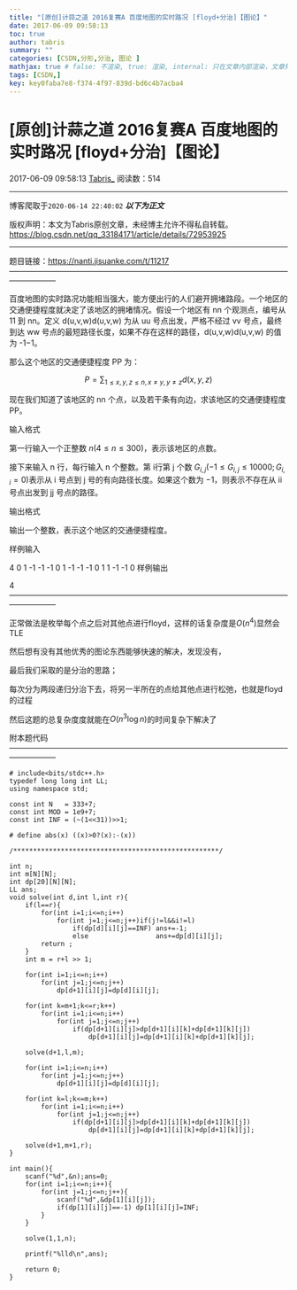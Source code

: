```yaml
---
title: "[原创]计蒜之道 2016复赛A 百度地图的实时路况 [floyd+分治]【图论】"
date: 2017-06-09 09:58:13
toc: true
author: tabris
summary: ""
categories: [CSDN,分形,分治, 图论 ]
mathjax: true # false: 不渲染, true: 渲染, internal: 只在文章内部渲染，文章列表中不渲染
tags: [CSDN,]
key: key0faba7e8-f374-4f97-839d-bd6c4b7acba4
---
```


# [原创]计蒜之道 2016复赛A 百度地图的实时路况 [floyd+分治]【图论】

2017-06-09 09:58:13  [Tabris_](https://me.csdn.net/qq_33184171) 阅读数：514

---

博客爬取于`2020-06-14 22:40:02`
***以下为正文***

版权声明：本文为Tabris原创文章，未经博主允许不得私自转载。
https://blog.csdn.net/qq_33184171/article/details/72953925

<!-- more -->

---

题目链接：https://nanti.jisuanke.com/t/11217
——————————————————————————————————————————

百度地图的实时路况功能相当强大，能方便出行的人们避开拥堵路段。一个地区的交通便捷程度就决定了该地区的拥堵情况。假设一个地区有 nn 个观测点，编号从 11 到 nn。定义 d(u,v,w)d(u,v,w) 为从 uu 号点出发，严格不经过 vv 号点，最终到达 ww 号点的最短路径长度，如果不存在这样的路径，d(u,v,w)d(u,v,w) 的值为 -1−1。

那么这个地区的交通便捷程度 PP 为：

$$P =\sum_{1 \leq x,y,z \leq n , x \neq y , y \neq z}{d(x,y,z)}$$

现在我们知道了该地区的 nn 个点，以及若干条有向边，求该地区的交通便捷程度 PP。

输入格式

第一行输入一个正整数 $n(4 \leq n \leq 300)$，表示该地区的点数。

接下来输入 n 行，每行输入 n 个整数。第 i行第 j 个数 $G_{i,j}(-1 \leq G_{i,j} \leq 10000;G_{i,i} = 0)$表示从 i 号点到 j 号的有向路径长度。如果这个数为 −1，则表示不存在从 ii 号点出发到 jj 号点的路径。

输出格式

输出一个整数，表示这个地区的交通便捷程度。

样例输入

4
0 1 -1 -1
-1 0 1 -1
-1 -1 0 1
1 -1 -1 0
样例输出

4
——————————————————————————————————————————

正常做法是枚举每个点之后对其他点进行floyd，这样的话复杂度是$O(n^4)$显然会TLE

然后想有没有其他优秀的图论东西能够快速的解决，发现没有，

最后我们采取的是分治的思路；

每次分为两段递归分治下去，将另一半所在的点给其他点进行松弛，也就是floyd的过程

然后这题的总复杂度度就能在$O(n^3\log n)$的时间复杂下解决了



附本题代码
——————————————————————————————————————————
```
# include<bits/stdc++.h>
typedef long long int LL;
using namespace std;

const int N   = 333+7;
const int MOD = 1e9+7;
const int INF = (~(1<<31))>>1;

# define abs(x) ((x)>0?(x):-(x))

/****************************************************/

int n;
int m[N][N];
int dp[20][N][N];
LL ans;
void solve(int d,int l,int r){
    if(l==r){
        for(int i=1;i<=n;i++)
            for(int j=1;j<=n;j++)if(j!=l&&i!=l)
                if(dp[d][i][j]==INF) ans+=-1;
                else                 ans+=dp[d][i][j];
        return ;
    }
    int m = r+l >> 1;

    for(int i=1;i<=n;i++)
        for(int j=1;j<=n;j++)
            dp[d+1][i][j]=dp[d][i][j];

    for(int k=m+1;k<=r;k++)
        for(int i=1;i<=n;i++)
            for(int j=1;j<=n;j++)
                if(dp[d+1][i][j]>dp[d+1][i][k]+dp[d+1][k][j])
                    dp[d+1][i][j]=dp[d+1][i][k]+dp[d+1][k][j];

    solve(d+1,l,m);

    for(int i=1;i<=n;i++)
        for(int j=1;j<=n;j++)
            dp[d+1][i][j]=dp[d][i][j];

    for(int k=l;k<=m;k++)
        for(int i=1;i<=n;i++)
            for(int j=1;j<=n;j++)
                if(dp[d+1][i][j]>dp[d+1][i][k]+dp[d+1][k][j])
                    dp[d+1][i][j]=dp[d+1][i][k]+dp[d+1][k][j];

    solve(d+1,m+1,r);
}

int main(){
    scanf("%d",&n);ans=0;
    for(int i=1;i<=n;i++){
        for(int j=1;j<=n;j++){
            scanf("%d",&dp[1][i][j]);
            if(dp[1][i][j]==-1) dp[1][i][j]=INF;
        }
    }

    solve(1,1,n);

    printf("%lld\n",ans);

    return 0;
}

```